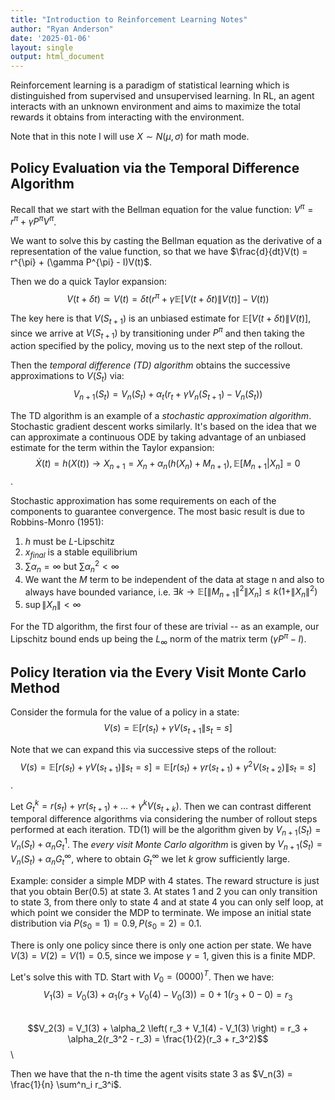 ```yaml
---
title: "Introduction to Reinforcement Learning Notes"
author: "Ryan Anderson"
date: '2025-01-06'
layout: single
output: html_document
---
```


Reinforcement learning is a paradigm of statistical learning which is distinguished from supervised and unsupervised learning. 
In RL, an agent interacts with an unknown environment and aims to maximize the total rewards it obtains from interacting with the environment.

Note that in this note I will use $X \sim N(\mu, \sigma)$ for math mode.

## Policy Evaluation via the Temporal Difference Algorithm

Recall that we start with the Bellman equation for the value function: $V^{\pi} = r^{\pi} + \gamma P^{\pi}V^{\pi}$.

We want to solve this by casting the Bellman equation as the derivative of a representation of the value function, so that we have $\frac{d}{dt}V(t) = r^{\pi} + (\gamma P^{\pi} - I)V(t)$.

Then we do a quick Taylor expansion:\
$$V(t+\delta t) \simeq V(t) = \delta t \left( r^{\pi} + \gamma \mathbb{E}[V(t+\delta t) \| V(t)] - V(t) \right)$$

The key here is that $V(S_{t+1})$ is an unbiased estimate for $\mathbb{E}[V(t+\delta t) \| V(t)]$, since we arrive at $V(S_{t+1})$ by transitioning under $P^{\pi}$ and then taking the action specified by the policy, moving us to the next step of the rollout.

Then the _temporal difference (TD) algorithm_ obtains the successive approximations to $V(S_t)$ via:\
$$V_{n+1}(S_t) = V_n(S_t) + \alpha_t\left( r_t + \gamma V_n(S_{t+1}) - V_n(S_t) \right)$$

The TD algorithm is an example of a _stochastic approximation algorithm_. Stochastic gradient descent works similarly. It's based on the idea that we can approximate a continuous ODE by taking advantage of an unbiased estimate for the term within the Taylor expansion:\
$$\dot{X}(t) = h(X(t)) \rightarrow X_{n+1} = X_n + \alpha_n (h(X_n) + M_{n+1}), \mathbb{E}[M_{n+1} | X_n] = 0$$.

Stochastic approximation has some requirements on each of the components to guarantee convergence. The most basic result is due to Robbins-Monro (1951):
1. $h$ must be $L$-Lipschitz
2. $x_{final}$ is a stable equilibrium
3. $\sum \alpha_n = \infty$ but $\sum \alpha_n^2 < \infty$
4. We want the $M$ term to be independent of the data at stage n and also to always have bounded variance, i.e. $\exists k \rightarrow \mathbb{E}[\|M_{n+1}\|^2 \| X_n] \leq k(1+\|X_n\|^2)$
5. $\sup \|X_n\| < \infty$

For the TD algorithm, the first four of these are trivial -- as an example, our Lipschitz bound ends up being the $L_{\infty}$ norm of the matrix term $(\gamma P^{\pi} - I)$.

## Policy Iteration via the Every Visit Monte Carlo Method
Consider the formula for the value of a policy in a state:\
$$V(s) = \mathbb{E}[r(s_t)+\gamma V(s_{t+1}\|s_t = s]$$

Note that we can expand this via successive steps of the rollout:\
$$V(s) = \mathbb{E}[r(s_t)+\gamma V(s_{t+1})\|s_t = s] = \mathbb{E}[r(s_t)+\gamma r(s_{t+1})+\gamma^2 V(s_{t+2})\|s_t = s]$$.

Let $G^k_t = r(s_t)+\gamma r(s_{t+1})+ \dots + \gamma^k V(s_{t+k})$. Then we can contrast different temporal difference algorithms via considering the number of rollout steps performed at each iteration. TD(1) will be the algorithm given by $V_{n+1}(S_t) = V_n(S_t) + \alpha_n G_t^1$. The _every visit Monte Carlo algorithm_ is given by $V_{n+1}(S_t) = V_n(S_t) + \alpha_n G_t^{\infty}$, where to obtain $G_t^{\infty}$ we let $k$ grow sufficiently large.

Example: consider a simple MDP with 4 states. The reward structure is just that you obtain Ber(0.5) at state 3. At states 1 and 2 you can only transition to state 3, from there only to state 4 and at state 4 you can only self loop, at which point we consider the MDP to terminate. We impose an initial state distribution via $P(s_0 = 1) = 0.9, P(s_0 = 2) = 0.1$.

There is only one policy since there is only one action per state. We have $V(3) = V(2) = V(1) = 0.5$, since we impose $\gamma = 1$, given this is a finite MDP.

Let's solve this with TD. Start with $V_0 = (0 0 0 0)^T$. Then we have:\
$$V_1(3) = V_0(3) + \alpha_1 \left( r_3 + V_0(4) - V_0(3) \right) =  0 + 1(r_3 + 0 - 0) = r_3$$\
$$V_2(3) = V_1(3) + \alpha_2 \left( r_3 + V_1(4) - V_1(3) \right) = r_3 + \alpha_2(r_3^2 - r_3) = \frac{1}{2}(r_3 + r_3^2)$$\

Then we have that the n-th time the agent visits state 3 as $V_n(3) = \frac{1}{n} \sum^n_i r_3^i$.




